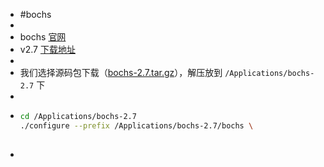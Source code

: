 - #bochs
-
- bochs [官网](https://bochs.sourceforge.io/)
- v2.7 [下载地址](https://sourceforge.net/projects/bochs/files/bochs/2.7/)
-
- 我们选择源码包下载（[bochs-2.7.tar.gz](https://sourceforge.net/projects/bochs/files/bochs/2.7/bochs-2.7.tar.gz/download)），解压放到 `/Applications/bochs-2.7` 下
-
- ```bash
  cd /Applications/bochs-2.7
  ./configure --prefix /Applications/bochs-2.7/bochs \
     
  ```
-